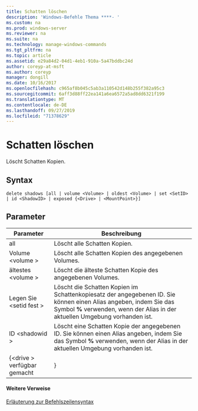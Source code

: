 ```yaml
---
title: Schatten löschen
description: 'Windows-Befehle Thema ****- '
ms.custom: na
ms.prod: windows-server
ms.reviewer: na
ms.suite: na
ms.technology: manage-windows-commands
ms.tgt_pltfrm: na
ms.topic: article
ms.assetid: e29a84d2-04d1-4eb1-910a-5a47bddbc24d
author: coreyp-at-msft
ms.author: coreyp
manager: dongill
ms.date: 10/16/2017
ms.openlocfilehash: c965af8b045c5ab3a110542d148b255f382a95c3
ms.sourcegitcommit: 6aff3d88ff22ea141a6ea6572a5ad8dd6321f199
ms.translationtype: MT
ms.contentlocale: de-DE
ms.lasthandoff: 09/27/2019
ms.locfileid: "71378629"
---
```

# <a name="delete-shadows"></a>Schatten löschen



Löscht Schatten Kopien.

## <a name="syntax"></a>Syntax

```
delete shadows [all | volume <Volume> | oldest <Volume> | set <SetID> | id <ShadowID> | exposed {<Drive> | <MountPoint>}]
```

## <a name="parameters"></a>Parameter

|     Parameter     |                                                                             Beschreibung                                                                              |
|-------------------|----------------------------------------------------------------------------------------------------------------------------------------------------------------------|
|        all        |                                                                      Löscht alle Schatten Kopien.                                                                      |
| Volume \<volume >  |                                                            Löscht alle Schatten Kopien des angegebenen Volumes.                                                            |
| ältestes \<volume >  |                                                         Löscht die älteste Schatten Kopie des angegebenen Volumes.                                                          |
|   Legen Sie \<setid fest >    | Löscht die Schatten Kopien im Schattenkopiesatz der angegebenen ID. Sie können einen Alias angeben, indem Sie das Symbol **%** verwenden, wenn der Alias in der aktuellen Umgebung vorhanden ist. |
|  ID \<shadowid >   |              Löscht eine Schatten Kopie der angegebenen ID. Sie können einen Alias angeben, indem Sie das Symbol **%** verwenden, wenn der Alias in der aktuellen Umgebung vorhanden ist.               |
| {\<drive > verfügbar gemacht |                                                                            <MountPoint>}                                                                             |

#### <a name="additional-references"></a>Weitere Verweise

[Erläuterung zur Befehlszeilensyntax](command-line-syntax-key.md)